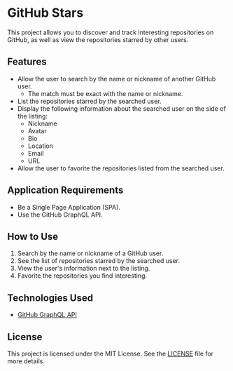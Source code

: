 # GitHub Stars

This project allows you to discover and track interesting repositories on GitHub, as well as view the repositories starred by other users.

## Features

- Allow the user to search by the name or nickname of another GitHub user.
  - The match must be exact with the name or nickname.
- List the repositories starred by the searched user.
- Display the following information about the searched user on the side of the listing:
  - Nickname
  - Avatar
  - Bio
  - Location
  - Email
  - URL
- Allow the user to favorite the repositories listed from the searched user.

## Application Requirements

- Be a Single Page Application (SPA).
- Use the GitHub GraphQL API.

## How to Use

1. Search by the name or nickname of a GitHub user.
2. See the list of repositories starred by the searched user.
3. View the user's information next to the listing.
4. Favorite the repositories you find interesting.

## Technologies Used

- [GitHub GraphQL API](https://docs.github.com/en/graphql)

## License

This project is licensed under the MIT License. See the [LICENSE](LICENSE) file for more details.


